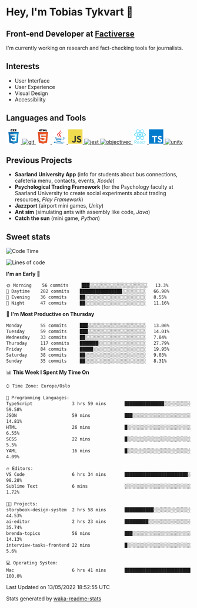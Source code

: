 # Hey, I'm Tobias Tykvart 🦉
## Front-end Developer at [Factiverse](https://www.factiverse.no/)

I'm currently working on research and fact-checking tools for journalists.

## Interests

- User Interface
- User Experience
- Visual Design
- Accessibility

## Languages and Tools
<p align="left"> <a href="https://www.w3schools.com/css/" target="_blank" rel="noreferrer"> <img src="https://raw.githubusercontent.com/devicons/devicon/master/icons/css3/css3-original-wordmark.svg" alt="css3" width="40" height="40"/> </a> <a href="https://git-scm.com/" target="_blank" rel="noreferrer"> <img src="https://www.vectorlogo.zone/logos/git-scm/git-scm-icon.svg" alt="git" width="40" height="40"/> </a> <a href="https://www.w3.org/html/" target="_blank" rel="noreferrer"> <img src="https://raw.githubusercontent.com/devicons/devicon/master/icons/html5/html5-original-wordmark.svg" alt="html5" width="40" height="40"/> </a> <a href="https://www.java.com" target="_blank" rel="noreferrer"> <img src="https://raw.githubusercontent.com/devicons/devicon/master/icons/java/java-original.svg" alt="java" width="40" height="40"/> </a> <a href="https://developer.mozilla.org/en-US/docs/Web/JavaScript" target="_blank" rel="noreferrer"> <img src="https://raw.githubusercontent.com/devicons/devicon/master/icons/javascript/javascript-original.svg" alt="javascript" width="40" height="40"/> </a> <a href="https://jestjs.io" target="_blank" rel="noreferrer"> <img src="https://www.vectorlogo.zone/logos/jestjsio/jestjsio-icon.svg" alt="jest" width="40" height="40"/> </a> <a href="https://developer.apple.com/library/archive/documentation/Cocoa/Conceptual/ProgrammingWithObjectiveC/Introduction/Introduction.html" target="_blank" rel="noreferrer"> <img src="https://www.vectorlogo.zone/logos/apple_objectivec/apple_objectivec-icon.svg" alt="objectivec" width="40" height="40"/> </a> <a href="https://reactjs.org/" target="_blank" rel="noreferrer"> <img src="https://raw.githubusercontent.com/devicons/devicon/master/icons/react/react-original-wordmark.svg" alt="react" width="40" height="40"/> </a> <a href="https://www.typescriptlang.org/" target="_blank" rel="noreferrer"> <img src="https://raw.githubusercontent.com/devicons/devicon/master/icons/typescript/typescript-original.svg" alt="typescript" width="40" height="40"/> </a> <a href="https://unity.com/" target="_blank" rel="noreferrer"> <img src="https://www.vectorlogo.zone/logos/unity3d/unity3d-icon.svg" alt="unity" width="40" height="40"/> </a> </p>

## Previous Projects

- **Saarland University App** (info for students about bus connections, cafeteria menu, contacts, events, *Xcode*)
- **Psychological Trading Framework** (for the Psychology faculty at Saarland University to create social experiments about trading resources, *Play Framework*)
- **Jazzport** (airport mini games, *Unity*)
- **Ant sim** (simulating ants with assembly like code, *Java*)
- **Catch the sun** (mini game, *Python*)

## Sweet stats

<!--START_SECTION:waka-->
![Code Time](http://img.shields.io/badge/Code%20Time-24%20hrs%205%20mins-blue)

![Lines of code](https://img.shields.io/badge/From%20Hello%20World%20I%27ve%20Written--54%20Thousand%20lines%20of%20code-blue)

**I'm an Early 🐤** 

```text
🌞 Morning    56 commits     ███░░░░░░░░░░░░░░░░░░░░░░   13.3% 
🌆 Daytime    282 commits    ████████████████░░░░░░░░░   66.98% 
🌃 Evening    36 commits     ██░░░░░░░░░░░░░░░░░░░░░░░   8.55% 
🌙 Night      47 commits     ██░░░░░░░░░░░░░░░░░░░░░░░   11.16%

```
📅 **I'm Most Productive on Thursday** 

```text
Monday       55 commits     ███░░░░░░░░░░░░░░░░░░░░░░   13.06% 
Tuesday      59 commits     ███░░░░░░░░░░░░░░░░░░░░░░   14.01% 
Wednesday    33 commits     ██░░░░░░░░░░░░░░░░░░░░░░░   7.84% 
Thursday     117 commits    ███████░░░░░░░░░░░░░░░░░░   27.79% 
Friday       84 commits     █████░░░░░░░░░░░░░░░░░░░░   19.95% 
Saturday     38 commits     ██░░░░░░░░░░░░░░░░░░░░░░░   9.03% 
Sunday       35 commits     ██░░░░░░░░░░░░░░░░░░░░░░░   8.31%

```


📊 **This Week I Spent My Time On** 

```text
⌚︎ Time Zone: Europe/Oslo

💬 Programming Languages: 
TypeScript               3 hrs 59 mins       ███████████████░░░░░░░░░░   59.58% 
JSON                     59 mins             ███░░░░░░░░░░░░░░░░░░░░░░   14.81% 
HTML                     26 mins             █░░░░░░░░░░░░░░░░░░░░░░░░   6.55% 
SCSS                     22 mins             █░░░░░░░░░░░░░░░░░░░░░░░░   5.5% 
YAML                     16 mins             █░░░░░░░░░░░░░░░░░░░░░░░░   4.09%

🔥 Editors: 
VS Code                  6 hrs 34 mins       ████████████████████████░   98.28% 
Sublime Text             6 mins              ░░░░░░░░░░░░░░░░░░░░░░░░░   1.72%

🐱‍💻 Projects: 
storybook-design-system  2 hrs 58 mins       ███████████░░░░░░░░░░░░░░   44.53% 
ai-editor                2 hrs 23 mins       █████████░░░░░░░░░░░░░░░░   35.74% 
brenda-topics            56 mins             ███░░░░░░░░░░░░░░░░░░░░░░   14.13% 
interview-tasks-frontend 22 mins             █░░░░░░░░░░░░░░░░░░░░░░░░   5.6%

💻 Operating System: 
Mac                      6 hrs 41 mins       █████████████████████████   100.0%

```


 Last Updated on 13/05/2022 18:52:55 UTC
<!--END_SECTION:waka-->
Stats generated by [waka-readme-stats](https://github.com/anmol098/waka-readme-stats)
